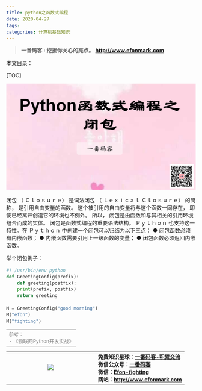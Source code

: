 ```yaml
---
title: python之函数式编程
date: 2020-04-27
tags: 
categories: 计算机基础知识
---
```


> **一番码客 : 挖掘你关心的亮点。**
> **http://www.efonmark.com**

本文目录：

[TOC]

![image-20200429235031063](2020-04-29-python之函数式编程之闭包/image-20200429235031063.png)

<!-- more -->

闭包 （ Ｃｌｏｓｕｒｅ） 是词法闭包 （ Ｌｅｘｉｃａｌ Ｃｌｏｓｕｒｅ） 的简称， 是引用自由变量的函数。 这个被引用的自由变量将与这个函数一同存在， 即使已经离开创造它的环境也不例外。 所以， 闭包是由函数和与其相关的引用环境组合而成的实体。 闭包是函数式编程的重要语法结构。
Ｐｙｔｈｏｎ 也支持这一特性。在 Ｐｙｔｈｏｎ 中创建一个闭包可以归结为以下三点：
● 闭包函数必须有内嵌函数；
● 内嵌函数需要引用上一级函数的变量；
● 闭包函数必须返回内嵌函数。  

举个闭包例子：

```python
#! /usr/bin/env python
def GreetingConfig(prefix):
    def greeting(postfix):
    print(prefix, postfix)
    return greeting
    
M = GreetingConfig("good morning")
M("efon")
M("fighting")
```





<table>
    <td>
    <font size="2" color="gray">参考：</font><br>
    <font size="2" color="gray">
        - 《物联网Python开发实战》
    </font><br>
    </td>
</table>


<table>
<tr>
<td ><center><img src="http://www.efonmark.com/efonmark-blog/readme/guanzhu_1.jpg" width=50%></center></td>
<td width="50%" align=left><b>
    免费知识星球：<a href="http://www.efonmark.com/efonmark-blog/readme/zhishixingqiu1.png">一番码客-积累交流</a><br>
    微信公众号：<a href="http://www.efonmark.com/efonmark-blog/readme/guanzhu_1.jpg">一番码客</a><br>
    微信：<a href="http://www.efonmark.com/efonmark-blog/readme/weixin.jpg">Efon-fighting</a><br>
    网站：<a href="http://www.efonmark.com">http://www.efonmark.com</a><br></b></td>
</tr>
</table>